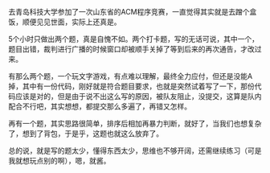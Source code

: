 去青岛科技大学参加了一次山东省的ACM程序竞赛，一直觉得其实就是去蹭个盒饭，顺便见见世面，实际上还真是。

  5个小时只做出两个题，真是自愧不如。两个打卡题，写的无话可说，其中一个，题目出错，裁判进行广播的时候窗口却被顺手关掉了等到后来的再次通告，才改过来。
  
  有那么两个题，一个玩文字游戏，有点难以理解，最终全力应付，但还是没能A掉，其中有一份代码，刚好就是符合题目要求，也就是突然试着写了一下，那份代码应该是对的，但是由于说不出这么写的原因，被队友阻止，没提交，这算是队内配合不行吧，其实想想，都提交那么多遍了，再错又怎样。
  
  再有一个题，其实思路很简单，排序后相加再暴力判断，就好了，当我们也想复杂了，想到了背包，于是乎，这题也就这么放弃了。
  
  总的说，就是写的题太少，懂得东西太少，思维也不够开阔，还需继续练习（可是我就想玩点别的啊），嗯，就酱。
